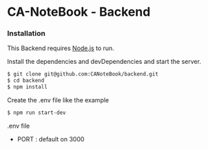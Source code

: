# CA-NoteBook - Backend


### Installation

This Backend requires [Node.js](https://nodejs.org/) to run.

Install the dependencies and devDependencies and start the server.

```sh
$ git clone git@github.com:CANoteBook/backend.git
$ cd backend
$ npm install
```

Create the .env file like the example

```sh
$ npm run start-dev
```

.env file
- PORT : default on 3000